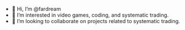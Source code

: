 - 👋 Hi, I’m @fardream
- 👀 I’m interested in video games, coding, and systematic trading.
- 💞️ I’m looking to collaborate on projects related to systematic trading.
<!---
fardream/fardream is a ✨ special ✨ repository because its `README.md` (this file) appears on your GitHub profile.
You can click the Preview link to take a look at your changes.
--->
